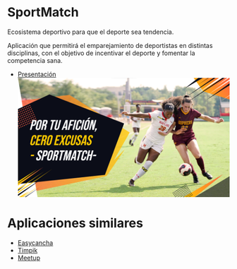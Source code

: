 # SportMatch
Ecosistema deportivo para que el deporte sea tendencia.

Aplicación que permitirá el emparejamiento de deportistas en distintas disciplinas, con el objetivo de incentivar el deporte y fomentar la competencia sana.

- [Presentación](https://docs.google.com/presentation/d/1R0HkqRBpSL_0WanStagunEFsDdwJ8L05z-SFKN2USSg/edit?usp=sharing)
  ![Poster](./docs/mockups/poster.png)

# Aplicaciones similares

- [Easycancha](https://www.easycancha.com/es-CO)
- [Timpik](http://www.timpik.com/)
- [Meetup](https://www.meetup.com/)

